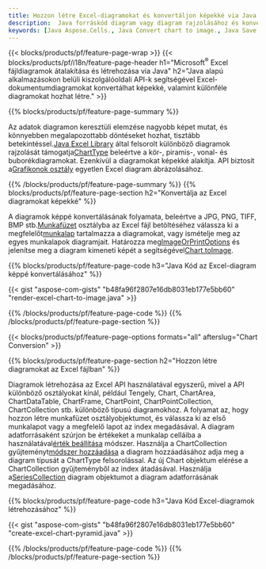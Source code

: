 ```yaml
---
title: Hozzon létre Excel-diagramokat és konvertáljon képekké via Java
description:  Java forráskód diagram vagy diagram rajzolásához és konvertálásához Microsoft Excelben a Java könyvtár használatával.
keywords: [Java Aspose.Cells., Java Convert chart to image., Java Save chart to image., Java chart to image., create charts in Java., insert charts in Java., manage charts in Java]
---
```

{{< blocks/products/pf/feature-page-wrap >}}
{{< blocks/products/pf/i18n/feature-page-header h1="Microsoft<sup>&reg;</sup> Excel fájldiagramok átalakítása és létrehozása via Java" h2="Java alapú alkalmazásokon belüli kiszolgálóoldali API-k segítségével Excel-dokumentumdiagramokat konvertálhat képekké, valamint különféle diagramokat hozhat létre." >}}


{{% blocks/products/pf/feature-page-summary %}}

 Az adatok diagramon keresztüli elemzése nagyobb képet mutat, és könnyebben megalapozottabb döntéseket hozhat, tisztább betekintéssel.[Java Excel Library](/cells/hu/java/) által felsorolt különböző diagramok rajzolását támogatja[ChartType](https://reference.aspose.com/cells/java/com.aspose.cells/ChartType) beleértve a kör-, piramis-, vonal- és buborékdiagramokat. Ezenkívül a diagramokat képekké alakítja. API biztosít a[Grafikonok osztály](https://reference.aspose.com/cells/java/com.aspose.cells/Chart) egyetlen Excel diagram ábrázolásához.

{{% /blocks/products/pf/feature-page-summary %}}
{{% blocks/products/pf/feature-page-section h2="Konvertálja az Excel diagramokat képekké" %}}

 A diagramok képpé konvertálásának folyamata, beleértve a JPG, PNG, TIFF, BMP stb.[Munkafüzet](https://reference.aspose.com/java/cells/com.aspose.cells/workbook) osztályba az Excel fájl betöltéséhez válassza ki a megfelelőt[munkalap](https://reference.aspose.com/cells/java/com.aspose.cells/worksheet) tartalmazza a diagramokat, vagy ismételje meg az egyes munkalapok diagramjait. Határozza meg[ImageOrPrintOptions](https://reference.aspose.com/cells/java/com.aspose.cells/ImageOrPrintOptions) és jelenítse meg a diagram kimeneti képét a segítségével[Chart.toImage](https://reference.aspose.com/cells/java/com.aspose.cells/chart#toImage(java.io.OutputStream,%20com.aspose.cells.ImageOrPrintOptions)).


{{% blocks/products/pf/feature-page-code h3="Java Kód az Excel-diagram képpé konvertálásához" %}}

{{< gist "aspose-com-gists" "b48fa96f2807e16db8031eb177e5bb60" "render-excel-chart-to-image.java" >}}

{{% /blocks/products/pf/feature-page-code %}}
{{% /blocks/products/pf/feature-page-section %}}

{{< blocks/products/pf/feature-page-options formats="all" afterslug="Chart Conversion" >}}


{{% blocks/products/pf/feature-page-section h2="Hozzon létre diagramokat az Excel fájlban" %}}

Diagramok létrehozása az Excel API használatával egyszerű, mivel a API különböző osztályokat kínál, például Tengely, Chart, ChartArea, ChartDataTable, ChartFrame, ChartPoint, ChartPointCollection, ChartCollection stb. különböző típusú diagramokhoz. A folyamat az, hogy hozzon létre munkafüzet osztályobjektumot, és válassza ki az első munkalapot vagy a megfelelő lapot az index megadásával. A diagram adatforrásaként szúrjon be értékeket a munkalap celláiba a használatával[érték beállítása](https://reference.aspose.com/cells/java/com.aspose.cells/cell#Value) módszer. Használja a ChartCollection gyűjteményt[módszer hozzáadása](https://reference.aspose.com/cells/java/com.aspose.cells/chartcollection#add(int,%20int,%20int,%20int,%20int) ) a diagram hozzáadásához adja meg a diagram típusát a ChartType felsorolással. Az új Chart objektum elérése a ChartCollection gyűjteményből az index átadásával. Használja a[SeriesCollection](https://reference.aspose.com/cells/java/com.aspose.cells/SeriesCollection) diagram objektumot a diagram adatforrásának megadásához.

{{% blocks/products/pf/feature-page-code h3="Java Kód Excel-diagramok létrehozásához" %}}

{{< gist "aspose-com-gists" "b48fa96f2807e16db8031eb177e5bb60" "create-excel-chart-pyramid.java" >}}

{{% /blocks/products/pf/feature-page-code %}}
{{% /blocks/products/pf/feature-page-section %}}

